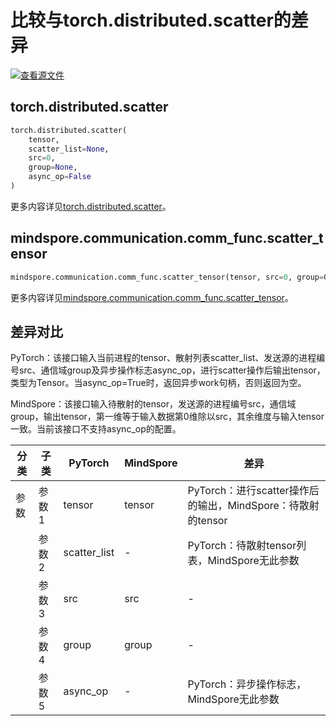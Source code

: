 # 比较与torch.distributed.scatter的差异

[![查看源文件](https://mindspore-website.obs.cn-north-4.myhuaweicloud.com/website-images/master/resource/_static/logo_source.svg)](https://gitee.com/mindspore/docs/blob/master/docs/mindspore/source_zh_cn/note/api_mapping/pytorch_diff/distributed.scatter.md)

## torch.distributed.scatter

```python
torch.distributed.scatter(
    tensor,
    scatter_list=None,
    src=0,
    group=None,
    async_op=False
)
```

更多内容详见[torch.distributed.scatter](https://pytorch.org/docs/1.8.1/distributed.html#torch.distributed.scatter)。

## mindspore.communication.comm_func.scatter_tensor

```python
mindspore.communication.comm_func.scatter_tensor(tensor, src=0, group=GlobalComm.WORLD_COMM_GROUP)
```

更多内容详见[mindspore.communication.comm_func.scatter_tensor](https://www.mindspore.cn/docs/zh-CN/master/api_python/communication/mindspore.communication.comm_func.scatter_tensor.html#mindspore.communication.comm_func.scatter_tensor)。

## 差异对比

PyTorch：该接口输入当前进程的tensor、散射列表scatter_list、发送源的进程编号src、通信域group及异步操作标志async_op，进行scatter操作后输出tensor，类型为Tensor。当async_op=True时，返回异步work句柄，否则返回为空。

MindSpore：该接口输入待散射的tensor，发送源的进程编号src，通信域group，输出tensor，第一维等于输入数据第0维除以src，其余维度与输入tensor一致。当前该接口不支持async_op的配置。

| 分类 | 子类 |PyTorch | MindSpore | 差异 |
| --- | --- | --- | --- |---|
|参数 | 参数1 | tensor | tensor |PyTorch：进行scatter操作后的输出，MindSpore：待散射的tensor |
| | 参数2 | scatter_list | - | PyTorch：待散射tensor列表，MindSpore无此参数|
| | 参数3 | src | src |-|
| | 参数4 | group | group |-|
| | 参数5 | async_op | - |PyTorch：异步操作标志，MindSpore无此参数 |
